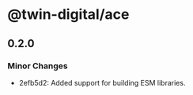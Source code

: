 # @twin-digital/ace

## 0.2.0

### Minor Changes

- 2efb5d2: Added support for building ESM libraries.
